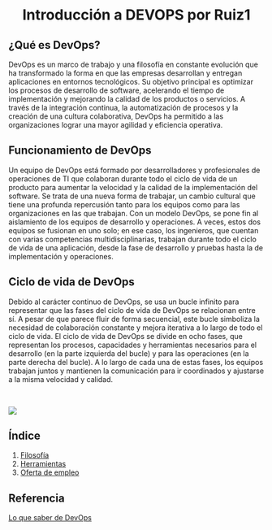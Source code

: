 # <div align="center"> Introducción a DEVOPS por Ruiz1</div>

## ¿Qué es DevOps?

DevOps es un marco de trabajo y una filosofía en constante evolución que ha transformado la forma en que las empresas desarrollan y entregan aplicaciones en entornos tecnológicos.
Su objetivo principal es optimizar los procesos de desarrollo de software, acelerando el tiempo de implementación y mejorando la calidad de los productos o servicios. A través de la integración continua, la automatización de procesos y la creación de una cultura colaborativa, DevOps ha permitido a las organizaciones lograr una mayor agilidad y eficiencia operativa.

## Funcionamiento de DevOps

Un equipo de DevOps está formado por desarrolladores y profesionales de operaciones de TI que colaboran durante todo el ciclo de vida de un producto para aumentar la velocidad y la calidad de la implementación del software. Se trata de una nueva forma de trabajar, un cambio cultural que tiene una profunda repercusión tanto para los equipos como para las organizaciones en las que trabajan.
Con un modelo DevOps, se pone fin al aislamiento de los equipos de desarrollo y operaciones. A veces, estos dos equipos se fusionan en uno solo; en ese caso, los ingenieros, que cuentan con varias competencias multidisciplinarias, trabajan durante todo el ciclo de vida de una aplicación, desde la fase de desarrollo y pruebas hasta la de implementación y operaciones.

## Ciclo de vida de DevOps

Debido al carácter continuo de DevOps, se usa un bucle infinito para representar que las fases del ciclo de vida de DevOps se relacionan entre sí. A pesar de que parece fluir de forma secuencial, este bucle simboliza la necesidad de colaboración constante y mejora iterativa a lo largo de todo el ciclo de vida.
El ciclo de vida de DevOps se divide en ocho fases, que representan los procesos, capacidades y herramientas necesarios para el desarrollo (en la parte izquierda del bucle) y para las operaciones (en la parte derecha del bucle). A lo largo de cada una de estas fases, los equipos trabajan juntos y mantienen la comunicación para ir coordinados y ajustarse a la misma velocidad y calidad.

<br>

![](https://raw.githubusercontent.com/Ivanasp43/Devops/refs/heads/main/IMAGENES/ilustracion-devops-gradiente_23-2149370941.avif)


## Índice 
1. [Filosofía](https://github.com/Ivanasp43/Devops/blob/main/Filosof%C3%ADa_devops.md)
2. [Herramientas](https://github.com/Ivanasp43/Devops/blob/main/Herramientas_devops.md)
3. [Oferta de empleo](https://github.com/Ivanasp43/Devops/blob/main/Oferta_empleo.md)

## Referencia

[Lo que saber de DevOps](https://tauformar.com/que-es-devops-y-para-que-sirve/)



